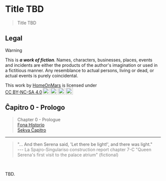 Title TBD
===============================================================================

> Title TBD

Legal
-------------------------------------------------------------------------------

> [!WARNING]
> This is ***a work of fiction***.
> Names, characters, businesses, places, events and incidents
> are either the products of the author's imagination or used in a fictitious manner.
> Any resemblance to actual persons, living or dead, or actual events is purely coincidental.

<p xmlns:cc="http://creativecommons.org/ns#" >This work by <a rel="cc:attributionURL dct:creator" property="cc:attributionName" href="https://github.com/HomeOnMars">HomeOnMars</a> is licensed under <a href="https://creativecommons.org/licenses/by-nc-sa/4.0/?ref=chooser-v1" target="_blank" rel="license noopener noreferrer" style="display:inline-block;">CC BY-NC-SA 4.0<img style="height:22px!important;margin-left:3px;vertical-align:text-bottom;" src="https://mirrors.creativecommons.org/presskit/icons/cc.svg?ref=chooser-v1" alt=""><img style="height:22px!important;margin-left:3px;vertical-align:text-bottom;" src="https://mirrors.creativecommons.org/presskit/icons/by.svg?ref=chooser-v1" alt=""><img style="height:22px!important;margin-left:3px;vertical-align:text-bottom;" src="https://mirrors.creativecommons.org/presskit/icons/nc.svg?ref=chooser-v1" alt=""><img style="height:22px!important;margin-left:3px;vertical-align:text-bottom;" src="https://mirrors.creativecommons.org/presskit/icons/sa.svg?ref=chooser-v1" alt=""></a></p>

Ĉapitro 0 - Prologo
-------------------------------------------------------------------------------

> Chapter 0 - Prologue
> <br>
> [Fona Historio](../OmniCentro/Historio.md)
> <br>
> [Sekva Ĉapitro]()

-------------------------------------------------------------------------------

<blockquote>
  "...
  And then Serena said,
  'Let there be light!',
  and there was light."<br>
  <span style="color:grey">
  --- La Spajro-Singulariso construction report chapter 7-C "Queen Serena's first visit to the palace atrium"
  (fictional)
  </span>
</blockquote>
<br>

TBD.
